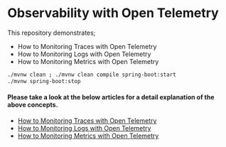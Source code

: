 # Observability with Open Telemetry
This repository demonstrates;
* How to Monitoring Traces with Open Telemetry
* How to Monitoring Logs with Open Telemetry
* How to Monitoring Metrics with Open Telemetry

```bash
./mvnw clean ; ./mvnw clean compile spring-boot:start
./mvnw spring-boot:stop
```


#### Please take a look at the below articles for a detail explanation of the above concepts.

* [How to Monitoring Traces with Open Telemetry](https://blog.stackademic.com/spring-boot-3-observability-with-opentelemetry-series-monitoring-traces-c861f75ce48f?sk=a3173e62630c53318c0d04802d1fdbcb)
* [How to Monitoring Logs with Open Telemetry](https://blog.stackademic.com/spring-boot-3-observability-with-opentelemetry-series-monitoring-logs-ca15426084da?sk=3924601901f6af26362a3503cb298385)
* [How to Monitoring Metrics with Open Telemetry](https://blog.stackademic.com/spring-boot-3-observability-with-opentelemetry-series-metrics-monitoring-614a488c605a?sk=a934258e7a689daee37297828a931c04)
  


